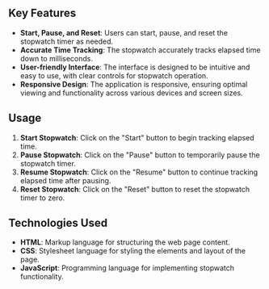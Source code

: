 

## Key Features

- **Start, Pause, and Reset**: Users can start, pause, and reset the stopwatch timer as needed.
- **Accurate Time Tracking**: The stopwatch accurately tracks elapsed time down to milliseconds.
- **User-friendly Interface**: The interface is designed to be intuitive and easy to use, with clear controls for stopwatch operation.
- **Responsive Design**: The application is responsive, ensuring optimal viewing and functionality across various devices and screen sizes.

## Usage

1. **Start Stopwatch**: Click on the "Start" button to begin tracking elapsed time.
2. **Pause Stopwatch**: Click on the "Pause" button to temporarily pause the stopwatch timer.
3. **Resume Stopwatch**: Click on the "Resume" button to continue tracking elapsed time after pausing.
4. **Reset Stopwatch**: Click on the "Reset" button to reset the stopwatch timer to zero.

## Technologies Used

- **HTML**: Markup language for structuring the web page content.
- **CSS**: Stylesheet language for styling the elements and layout of the page.
- **JavaScript**: Programming language for implementing stopwatch functionality.
